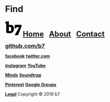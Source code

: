 # Find
<img alt="b7" width="54" height="54" src="b7.svg"> <strong><font size="5"><a href="https://b7.github.io">Home</a> &nbsp; <a href="https://b7.github.io/about">About</a> &nbsp; <a href="https://b7.github.io/contact">Contact</a></font></strong>

<strong><font size="4"><a href="https://github.com/b7" target="_blank">github.com/b7</a></font></strong>

<strong><a href="https://facebook.com/b7git" target="_blank">facebook</a></strong> <strong><a href="https://twitter.com/b7git" target="_blank">twitter.com</a></strong>

<strong><a href="https://instagram.com/b7git/" target="_blank">instagram</a></strong> <strong><a href="https://www.youtube.com/channel/UCt4T3OvxivlcvGg9Ah8hLQw" target="_blank">YouTube</a></strong>

<strong><a href="https://minds.com/b7git/" target="_blank">Minds</a></strong> <strong><a href="https://www.soundtrap.com/b7git" target="_blank">Soundtrap</a></strong>

<strong><a href="https://pinterest.de/b7git/" target="_blank">Pinterest</a></strong> <strong><a href="https://groups.google.com/forum/#!forum/b7git" target="_blank">Google Groups</a></strong>

<strong><a href="https://b7.github.io/legal">Legal</a></strong> Copyright © 2019 b7
